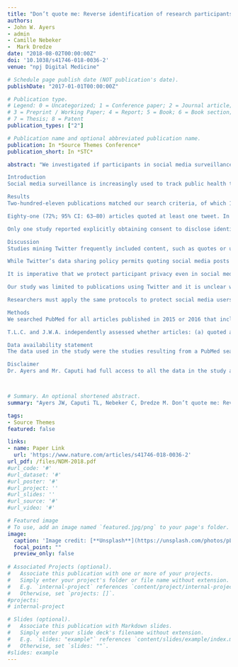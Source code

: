 ```yaml
---
title: "Don’t quote me: Reverse identification of research participants in social media studies"
authors:
- John W. Ayers
- admin
- Camille Nebeker 
-  Mark Dredze
date: "2018-08-02T00:00:00Z"
doi: '10.1038/s41746-018-0036-2'
venue: "npj Digital Medicine"

# Schedule page publish date (NOT publication's date). 
publishDate: "2017-01-01T00:00:00Z"

# Publication type.
# Legend: 0 = Uncategorized; 1 = Conference paper; 2 = Journal article;
# 3 = Preprint / Working Paper; 4 = Report; 5 = Book; 6 = Book section;
# 7 = Thesis; 8 = Patent 
publication_types: ["2"]

# Publication name and optional abbreviated publication name. 
publication: In *Source Themes Conference*
publication_short: In *STC*

abstract: "We investigated if participants in social media surveillance studies could be reverse identified by reviewing all articles published on PubMed in 2015 or 2016 with the words “Twitter” and either “read,” “coded,” or “content” in the title or abstract. Seventy-two percent (95% CI: 63–80) of articles quoted at least one participant’s tweet and searching for the quoted content led to the participant 84% (95% CI: 74–91) of the time. Twenty-one percent (95% CI: 13–29) of articles disclosed a participant’s Twitter username thereby making the participant immediately identifiable. Only one article reported obtaining consent to disclose identifying information and institutional review board (IRB) involvement was mentioned in only 40% (95% CI: 31–50) of articles, of which 17% (95% CI: 10–25) received IRB-approval and 23% (95% CI:16–32) were deemed exempt. Biomedical publications are routinely including identifiable information by quoting tweets or revealing usernames which, in turn, violates ICMJE ethical standards governing scientific ethics, even though said content is scientifically unnecessary. We propose that authors convey aggregate findings without revealing participants’ identities, editors refuse to publish reports that reveal a participant’s identity, and IRBs attend to these privacy issues when reviewing studies involving social media data. These strategies together will ensure participants are protected going forward.

Introduction
Social media surveillance is increasingly used to track public health trends because it can reveal what the public is thinking or doing based on the content of their public posts.1,2 Potential ethical issues exist in the use of such data.3,4,5,6,7,8 One overlooked issue is the inclusion of direct quotes or usernames of social media users in academic publications. When preserved this way, the quoted material can potentially be linked back to the originating account and inferentially the account owner. Given the resulting privacy implications, we investigated how common these practices are in the medical literature and whether participants could be reverse identified.

Results
Two-hundred-eleven publications matched our search criteria, of which 115 focused on population health or surveillance. Three publications could not be accessed because the link was broken or we could not eclipse the journal’s paywall, leaving a corpus of 112 papers for analysis.

Eighty-one (72%; 95% CI: 63–80) articles quoted at least one tweet. In 68 (61%; 95% CI: 51–70) of these, we identified at least one quoted account holder, representing 84% (95% CI: 74–91) of articles with quoted tweets. Twenty-three (21%; 95% CI: 13–29) disclosed a participant’s Twitter username and in all cases the participant was reverse identified.

Only one study reported explicitly obtaining consent to disclose identifying information. IRB or ethical review was mentioned in 45 (40%; 95% CI: 31–50) studies, of which 19 (17%, 95% CI: 10–25) received IRB-approval, and 26 (23%, 95% CI:16–32) were deemed exempt.

Discussion
Studies mining Twitter frequently included content, such as quotes or usernames, that could be traced back to the original poster; nearly all without consent and most occurring outside IRB review.

While Twitter’s data sharing policy permits quoting social media posts or disclosing usernames, in the academic literature this is a violation of the International Committee of Medical Journal Editors (ICMJE) ethics standards. The ICMJE states “identifying information…should not be published in written descriptions, photographs, or pedigrees unless the information is essential for scientific purposes and the [participant] gives written informed consent for publication” after reviewing the manuscript prior to publication.9 Disregarding these guidelines, authors and editors are authorizing the exposure of potentially identifiable information that could be linked to medical diagnoses, drug use, or other sensitive topics.

It is imperative that we protect participant privacy even in social media studies. First, privacy settings are set by the account owner who may post sensitive information and then later delete or make their post private. There are documented cases of people compromising their job, college admission, or relationships when their postings were rebroadcast on other media channels.10 Publication in the biomedical literature is permanent and removes control from the poster. Second, revealing the identity of a participant adds no scientific value given all the studies we reviewed aimed to make population (not individual) inferences. Sharing a username or quoting their content is immaterial to the aims of these studies.

Our study was limited to publications using Twitter and it is unclear whether works using other social media data also expose participants. This paper is designed to be an exploratory rather than systematic review, and so there is a chance we missed articles in our search strategy that may have fit our inclusion criteria (however, the 115 articles we analyzed were sufficient to capture the scale of the problem). Regarding IRB involvement, it is possible that authors obtained appropriate IRB review but did not explicitly describe the details in their manuscript.

Researchers must apply the same protocols to protect social media users as they do for any other study participant. We propose that authors convey aggregate findings without revealing participants’ identities, editors refuse to publish reports that potentially reveal a participant’s identity unless it is scientifically necessary and informed consent is obtained, and IRBs attend to these privacy issues when reviewing studies involving social media data. These strategies together will ensure the identity of participants are protected going forward.

Methods
We searched PubMed for all articles published in 2015 or 2016 that included the words “Twitter” and “read,” “coded,” or “content” in the title or abstract. Researchers typically describe observational analyses as “content analyses” or “coded Twitter postings,” meaning our search should return articles focused on mining Twitter data. Articles primarily about population health were then selected for inclusion. Excluded articles were surveys using Twitter as a sampling frame, experimental studies testing marketing strategies on Twitter, and editorials.

T.L.C. and J.W.A. independently assessed whether articles: (a) quoted a tweet, (b) included a participant’s twitter username, (c) if any disclosed participant was reverse identifiable, (d) if consent for revealing a participant was obtained, (e) if institutional review board (IRB)-review was mentioned, and (f) if IRB-approval/exemption was given. The authors discussed coding discrepancies until reaching agreement on all labels. Frequencies for each outcome along with binomial confidence intervals were computed using R Ver. 3.4.1. Given our data was the published literature, we did not seek IRB review.

Data availability statement
The data used in the study were the studies resulting from a PubMed search. A listing of articles and our final coding of the studies are available upon request.

Disclaimer
Dr. Ayers and Mr. Caputi had full access to all the data in the study and take responsibility for the integrity of the data and the accuracy of the data analysis."



# Summary. An optional shortened abstract.
summary: "Ayers JW, Caputi TL, Nebeker C, Dredze M. Don’t quote me: Reverse identification of research participants in social media studies. npj Digital Medicine. 2018 Aug 2;1(1):30."

tags:
- Source Themes
featured: false

links:
- name: Paper Link
  url: 'https://www.nature.com/articles/s41746-018-0036-2'
url_pdf: /files/NDM-2018.pdf
#url_code: '#'
#url_dataset: '#'
#url_poster: '#'
#url_project: ''
#url_slides: ''
#url_source: '#'
#url_video: '#'

# Featured image
# To use, add an image named `featured.jpg/png` to your page's folder. 
image:
  caption: 'Image credit: [**Unsplash**](https://unsplash.com/photos/pLCdAaMFLTE)'
  focal_point: ""
  preview_only: false
 
# Associated Projects (optional).
#   Associate this publication with one or more of your projects.
#   Simply enter your project's folder or file name without extension.
#   E.g. `internal-project` references `content/project/internal-project/index.md`.
#   Otherwise, set `projects: []`.
#projects:
# internal-project

# Slides (optional).
#   Associate this publication with Markdown slides.
#   Simply enter your slide deck's filename without extension.
#   E.g. `slides: "example"` references `content/slides/example/index.md`.
#   Otherwise, set `slides: ""`.
#slides: example
---
```

